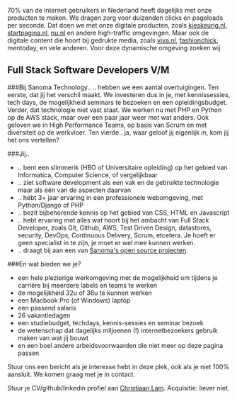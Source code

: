 70% van de internet gebruikers in Nederland heeft dagelijks met onze producten te maken. We dragen zorg voor duizenden clicks en pageloads per seconde. Dat doen we met onze digitale producten, zoals [kieskeurig.nl](http://www.startpagina.nl/), [startpagina.nl](http://www.startpagina.nl/), [nu.nl](http://nu.nl/) en andere high-traffic omgevingen. Maar ook de digitale content die hoort bij gedrukte media, zoals [viva.nl](http://www.viva.nl/), [fashionchick](http://www.fashionchick.nl/), mentoday, en vele anderen. Voor deze dynamische omgeving zoeken wij

## Full Stack Software Developers V/M

###Bij Sanoma Technology..
.. hebben we een aantal overtuigingen. 
Ten eerste, dat jij het verschil maakt. We investeren dus in je, met kennissessies, tech days, de mogelijkheid seminars te bezoeken en een opleidingsbudget. 
Verder, dat technologie niet vast staat. We werken nu met PHP en Python op de AWS stack, maar over een paar jaar weer met wat anders. 
Ook geloven we in High Performance Teams, op basis van Scrum en met diversiteit op de werkvloer. 
Ten vierde.. ja, waar geloof jij eigenlijk in, kom jij het ons vertellen?


###Jij..
* .. bent een slimmerik (HBO of Universitaire opleiding) op het gebied van Informatica, Computer Science, of vergelijkbaar
* .. ziet software development als een vak en de gebruikte technologie maar als één van de aspecten daarvan
* .. hebt 3+ jaar ervaring in een professionele webomgeving, met Python/Django of PHP
* .. bezit bijbehorende kennis op het gebied van CSS, HTML en Javascript
* .. hebt ervaring met alles wat hoort bij het ambacht van Full Stack Developer, zoals Git, Github, AWS, Test Driven Design, datastores, security, DevOps, Continuous Delivery, Scrum, etcetera. Je hoeft er geen specialist in te zijn, je moet er wel mee kunnen werken. 
* .. draagt bij aan een van [Sanoma's open source projecten](https://github.com/sanoma/).


###En wat bieden we je?
* een hele plezierige werkomgeving met de mogelijkheid om tijdens je carrière bij meerdere labels en teams te werken
* de mogelijkheid 32u of 36u te kunnen werken
* een Macbook Pro (of Windows) laptop
* een passend salaris
* 26 vakantiedagen
* een studiebudget, techdays, kennis-sessies en seminar bezoek
* de wetenschap dat dagelijks miljoenen (!) internetbezoekers gebruik maken van wat jij bouwt
* en een boel andere arbeidsvoorwaarden die niet meer op deze pagina passen


Stuur ons een bericht als je interesse hebt in deze plek, ook als je niet 100% aansluit. We komen graag met je in contact. 

Stuur je CV/github/linkedin profiel aan  [Christiaan Lam](mailto:christiaan.lam@sanoma.com). Acquisitie: liever niet. 
